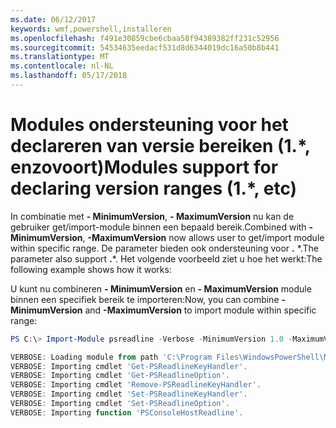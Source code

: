 ```yaml
---
ms.date: 06/12/2017
keywords: wmf,powershell,installeren
ms.openlocfilehash: f491e30859cbe6cbaa58f94389382ff231c52956
ms.sourcegitcommit: 54534635eedacf531d8d6344019dc16a50b8b441
ms.translationtype: MT
ms.contentlocale: nl-NL
ms.lasthandoff: 05/17/2018
---
```

# <a name="modules-support-for-declaring-version-ranges-1-etc"></a><span data-ttu-id="fc650-102">Modules ondersteuning voor het declareren van versie bereiken (1.\*, enzovoort)</span><span class="sxs-lookup"><span data-stu-id="fc650-102">Modules support for declaring version ranges (1.\*, etc)</span></span>
<span data-ttu-id="fc650-103">In combinatie met **- MinimumVersion**, **- MaximumVersion** nu kan de gebruiker get/import-module binnen een bepaald bereik.</span><span class="sxs-lookup"><span data-stu-id="fc650-103">Combined with **-MinimumVersion**, **-MaximumVersion** now allows user to get/import module within specific range.</span></span> <span data-ttu-id="fc650-104">De parameter bieden ook ondersteuning voor **.** \*.</span><span class="sxs-lookup"><span data-stu-id="fc650-104">The parameter also support **.**\*.</span></span> <span data-ttu-id="fc650-105">Het volgende voorbeeld ziet u hoe het werkt:</span><span class="sxs-lookup"><span data-stu-id="fc650-105">The following example shows how it works:</span></span>

<span data-ttu-id="fc650-106">U kunt nu combineren **- MinimumVersion** en **- MaximumVersion** module binnen een specifiek bereik te importeren:</span><span class="sxs-lookup"><span data-stu-id="fc650-106">Now, you can combine **-MinimumVersion** and **-MaximumVersion** to import module within specific range:</span></span>

```powershell
PS C:\> Import-Module psreadline -Verbose -MinimumVersion 1.0 -MaximumVersion 1.2.*

VERBOSE: Loading module from path 'C:\Program Files\WindowsPowerShell\Modules\psreadline\1.1\psreadline.psd1'.
VERBOSE: Importing cmdlet 'Get-PSReadlineKeyHandler'.
VERBOSE: Importing cmdlet 'Get-PSReadlineOption'.
VERBOSE: Importing cmdlet 'Remove-PSReadlineKeyHandler'.
VERBOSE: Importing cmdlet 'Set-PSReadlineKeyHandler'.
VERBOSE: Importing cmdlet 'Set-PSReadlineOption'.
VERBOSE: Importing function 'PSConsoleHostReadline'.
```
